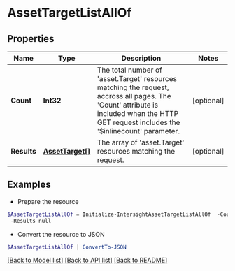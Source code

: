 # AssetTargetListAllOf
## Properties

Name | Type | Description | Notes
------------ | ------------- | ------------- | -------------
**Count** | **Int32** | The total number of &#39;asset.Target&#39; resources matching the request, accross all pages. The &#39;Count&#39; attribute is included when the HTTP GET request includes the &#39;$inlinecount&#39; parameter. | [optional] 
**Results** | [**AssetTarget[]**](AssetTarget.md) | The array of &#39;asset.Target&#39; resources matching the request. | [optional] 

## Examples

- Prepare the resource
```powershell
$AssetTargetListAllOf = Initialize-IntersightAssetTargetListAllOf  -Count null `
 -Results null
```

- Convert the resource to JSON
```powershell
$AssetTargetListAllOf | ConvertTo-JSON
```

[[Back to Model list]](../README.md#documentation-for-models) [[Back to API list]](../README.md#documentation-for-api-endpoints) [[Back to README]](../README.md)

